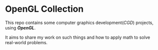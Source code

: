 # OpenGL Collection

This repo contains some computer graphics development(*CGD*) projects, using ***OpenGL***.

It aims to share my work on such things and how to apply math to solve real-world problems.
